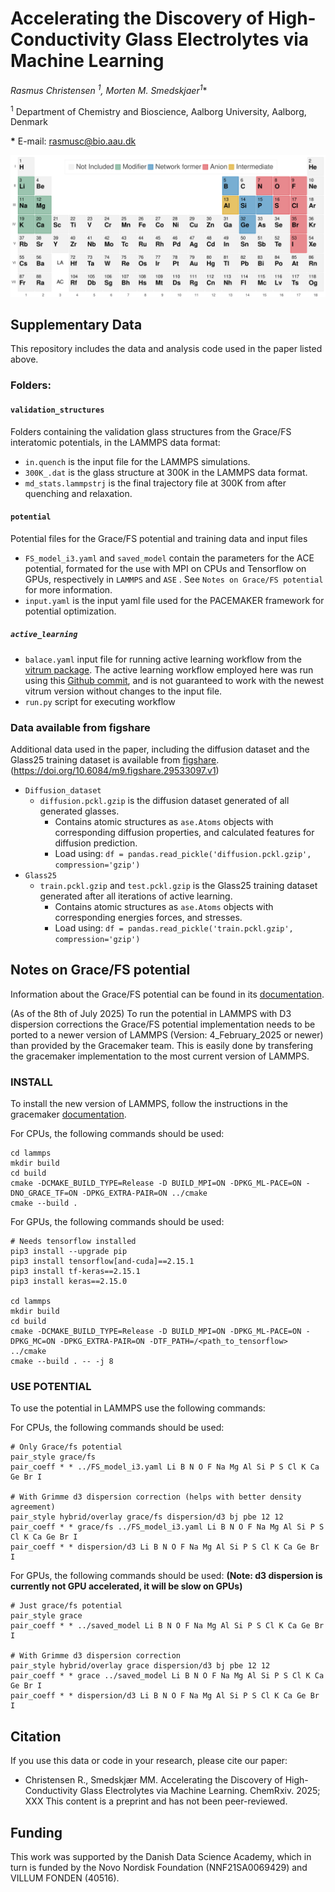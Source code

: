 
# Accelerating the Discovery of High-Conductivity Glass Electrolytes via Machine Learning

**Rasmus Christensen <sup>1*</sup>, Morten M. Smedskjaer<sup>1</sup>**

<sup>1</sup> Department of Chemistry and Bioscience, Aalborg University, Aalborg, Denmark  


**\*** E-mail: [rasmusc@bio.aau.dk](mailto:rasmusc@bio.aau.dk)


![Alt text](periodic_system.svg)

## Supplementary Data
This repository includes the data and analysis code used in the paper listed above. 

### Folders:

#### `validation_structures`
Folders containing the validation glass structures from the Grace/FS interatomic potentials, in the LAMMPS data format:
- `in.quench` is the input file for the LAMMPS simulations.
- `300K_.dat` is the glass structure at 300K in the LAMMPS data format.
- `md_stats.lammpstrj` is the final trajectory file at 300K from after quenching and relaxation.

#### `potential`
Potential files for the Grace/FS potential and training data and input files

- `FS_model_i3.yaml` and `saved_model` contain the parameters for the ACE potential, formated for the use with MPI on CPUs and Tensorflow on GPUs, respectively in `LAMMPS` and `ASE` . See `Notes on Grace/FS potential` for more information. 
- `input.yaml` is the input yaml file used for the PACEMAKER framework for potential optimization.
##### `active_learning`
 - `balace.yaml` input file for running active learning workflow from the [vitrum package](https://vitrum.readthedocs.io/en/latest/). The active learning workflow employed here was run using this [Github commit](https://github.com/R-Chr/vitrum/commit/60774c191430c3f3f3a5b014876f027bc5194d77), and is not guaranteed to work with the newest vitrum version without changes to the input file.
 - `run.py` script for executing workflow


### Data available from figshare
Additional data used in the paper, including the diffusion dataset and the Glass25 training dataset is available from [figshare](https://doi.org/10.6084/m9.figshare.29533097.v1). (https://doi.org/10.6084/m9.figshare.29533097.v1)

- `Diffusion_dataset`
  - `diffusion.pckl.gzip` is the diffusion dataset generated of all generated glasses.
    - Contains atomic structures as `ase.Atoms` objects with corresponding diffusion properties, and calculated features for diffusion prediction.
    - Load using: `df = pandas.read_pickle('diffusion.pckl.gzip', compression='gzip')`
- `Glass25`
  - `train.pckl.gzip` and `test.pckl.gzip` is the Glass25 training dataset generated after all iterations of active learning. 
    - Contains atomic structures as `ase.Atoms` objects with corresponding energies  forces, and stresses.
    - Load using: `df = pandas.read_pickle('train.pckl.gzip', compression='gzip')`


## Notes on Grace/FS potential
Information about the Grace/FS potential can be found in its [documentation](https://www.lammps.org/doc/pair_grace.html).

(As of the 8th of July 2025) To run the potential in LAMMPS with D3 dispersion corrections the Grace/FS potential implementation needs to be ported to a newer version of LAMMPS (Version: 4_February_2025 or newer)  than provided by the Gracemaker team. This is easily done by transfering the gracemaker implementation to the most current version of LAMMPS.

### INSTALL
To install the new version of LAMMPS, follow the instructions in the gracemaker [documentation](https://gracemaker.readthedocs.io/en/latest/gracemaker/install/#lammps-with-grace).

For CPUs, the following commands should be used:
```
cd lammps
mkdir build
cd build 
cmake -DCMAKE_BUILD_TYPE=Release -D BUILD_MPI=ON -DPKG_ML-PACE=ON -DNO_GRACE_TF=ON -DPKG_EXTRA-PAIR=ON ../cmake
cmake --build .
```

For GPUs, the following commands should be used:
```
# Needs tensorflow installed
pip3 install --upgrade pip
pip3 install tensorflow[and-cuda]==2.15.1
pip3 install tf-keras==2.15.1
pip3 install keras==2.15.0

cd lammps
mkdir build
cd build
cmake -DCMAKE_BUILD_TYPE=Release -D BUILD_MPI=ON -DPKG_ML-PACE=ON -DPKG_MC=ON -DPKG_EXTRA-PAIR=ON -DTF_PATH=/<path_to_tensorflow> ../cmake
cmake --build . -- -j 8
```

### USE POTENTIAL
To use the potential in LAMMPS use the following commands:

For CPUs, the following commands should be used:
```
# Only Grace/fs potential
pair_style grace/fs 
pair_coeff * * ../FS_model_i3.yaml Li B N O F Na Mg Al Si P S Cl K Ca Ge Br I

# With Grimme d3 dispersion correction (helps with better density agreement)
pair_style hybrid/overlay grace/fs dispersion/d3 bj pbe 12 12
pair_coeff * * grace/fs ../FS_model_i3.yaml Li B N O F Na Mg Al Si P S Cl K Ca Ge Br I
pair_coeff * * dispersion/d3 Li B N O F Na Mg Al Si P S Cl K Ca Ge Br I
```

For GPUs, the following commands should be used: **(Note: d3 dispersion is currently not GPU accelerated, it will be slow on GPUs)**
```
# Just grace/fs potential
pair_style grace
pair_coeff * * ../saved_model Li B N O F Na Mg Al Si P S Cl K Ca Ge Br I

# With Grimme d3 dispersion correction 
pair_style hybrid/overlay grace dispersion/d3 bj pbe 12 12
pair_coeff * * grace ../saved_model Li B N O F Na Mg Al Si P S Cl K Ca Ge Br I
pair_coeff * * dispersion/d3 Li B N O F Na Mg Al Si P S Cl K Ca Ge Br I
```

## Citation
If you use this data or code in your research, please cite our paper:
- Christensen R., Smedskjær MM. Accelerating the Discovery of High-Conductivity Glass Electrolytes via Machine Learning. ChemRxiv. 2025; XXX  This content is a preprint and has not been peer-reviewed.

## Funding
This work was supported by the Danish Data Science Academy, which in turn is funded by the Novo Nordisk Foundation (NNF21SA0069429) and VILLUM FONDEN (40516).